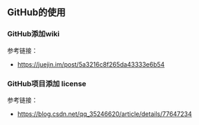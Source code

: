 

## GitHub的使用


### GitHub添加wiki

参考链接：


- <https://juejin.im/post/5a3216c8f265da43333e6b54>

### GitHub项目添加 license

参考链接：

- <https://blog.csdn.net/qq_35246620/article/details/77647234>

